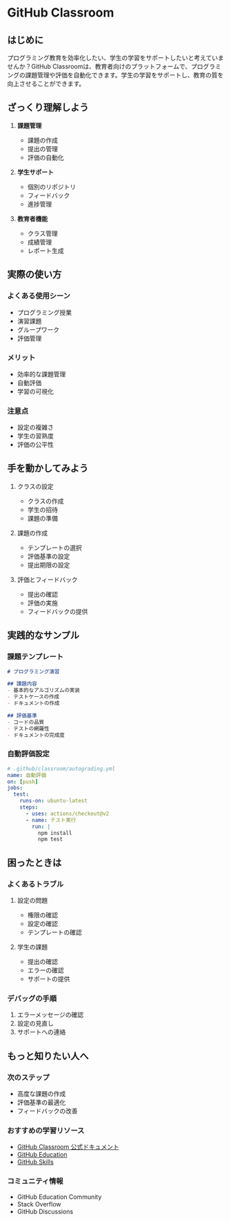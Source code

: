 # GitHub Classroom

## はじめに

プログラミング教育を効率化したい、学生の学習をサポートしたいと考えていませんか？GitHub Classroomは、教育者向けのプラットフォームで、プログラミングの課題管理や評価を自動化できます。学生の学習をサポートし、教育の質を向上させることができます。

## ざっくり理解しよう

1. **課題管理**
   - 課題の作成
   - 提出の管理
   - 評価の自動化

2. **学生サポート**
   - 個別のリポジトリ
   - フィードバック
   - 進捗管理

3. **教育者機能**
   - クラス管理
   - 成績管理
   - レポート生成

## 実際の使い方

### よくある使用シーン
- プログラミング授業
- 演習課題
- グループワーク
- 評価管理

### メリット
- 効率的な課題管理
- 自動評価
- 学習の可視化

### 注意点
- 設定の複雑さ
- 学生の習熟度
- 評価の公平性

## 手を動かしてみよう

1. クラスの設定
   - クラスの作成
   - 学生の招待
   - 課題の準備

2. 課題の作成
   - テンプレートの選択
   - 評価基準の設定
   - 提出期限の設定

3. 評価とフィードバック
   - 提出の確認
   - 評価の実施
   - フィードバックの提供

## 実践的なサンプル

### 課題テンプレート
```markdown
# プログラミング演習

## 課題内容
- 基本的なアルゴリズムの実装
- テストケースの作成
- ドキュメントの作成

## 評価基準
- コードの品質
- テストの網羅性
- ドキュメントの完成度
```

### 自動評価設定
```yaml
# .github/classroom/autograding.yml
name: 自動評価
on: [push]
jobs:
  test:
    runs-on: ubuntu-latest
    steps:
      - uses: actions/checkout@v2
      - name: テスト実行
        run: |
          npm install
          npm test
```

## 困ったときは

### よくあるトラブル
1. 設定の問題
   - 権限の確認
   - 設定の確認
   - テンプレートの確認

2. 学生の課題
   - 提出の確認
   - エラーの確認
   - サポートの提供

### デバッグの手順
1. エラーメッセージの確認
2. 設定の見直し
3. サポートへの連絡

## もっと知りたい人へ

### 次のステップ
- 高度な課題の作成
- 評価基準の最適化
- フィードバックの改善

### おすすめの学習リソース
- [GitHub Classroom 公式ドキュメント](https://docs.github.com/ja/education/manage-coursework-with-github-classroom)
- [GitHub Education](https://education.github.com/)
- [GitHub Skills](https://skills.github.com/)

### コミュニティ情報
- GitHub Education Community
- Stack Overflow
- GitHub Discussions
